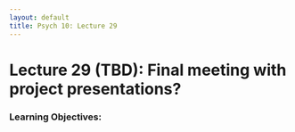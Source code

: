 ```yaml
---
layout: default
title: Psych 10: Lecture 29
---
```

# Lecture 29 (TBD): Final meeting with project presentations?

### Learning Objectives:
